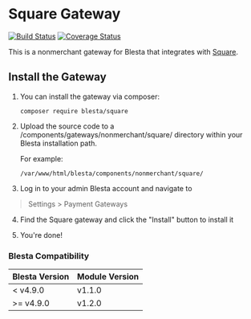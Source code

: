 # Square Gateway

[![Build Status](https://travis-ci.org/blesta/gateway-square.svg?branch=master)](https://travis-ci.org/blesta/gateway-square) [![Coverage Status](https://coveralls.io/repos/github/blesta/gateway-square/badge.svg?branch=master)](https://coveralls.io/github/blesta/gateway-square?branch=master)

This is a nonmerchant gateway for Blesta that integrates with [Square](https://www.squareup.com/).

## Install the Gateway

1. You can install the gateway via composer:

    ```
    composer require blesta/square
    ```

2. Upload the source code to a /components/gateways/nonmerchant/square/ directory within
your Blesta installation path.

    For example:

    ```
    /var/www/html/blesta/components/nonmerchant/square/
    ```

3. Log in to your admin Blesta account and navigate to
> Settings > Payment Gateways

4. Find the Square gateway and click the "Install" button to install it

5. You're done!

### Blesta Compatibility

|Blesta Version|Module Version|
|--------------|--------------|
|< v4.9.0|v1.1.0|
|>= v4.9.0|v1.2.0|
